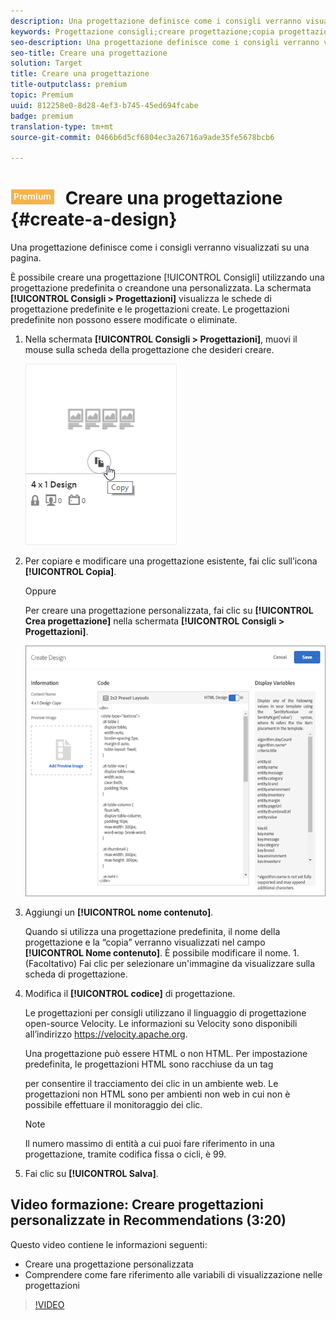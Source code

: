 ```yaml
---
description: Una progettazione definisce come i consigli verranno visualizzati su una pagina.
keywords: Progettazione consigli;creare progettazione;copia progettazione
seo-description: Una progettazione definisce come i consigli verranno visualizzati su una pagina.
seo-title: Creare una progettazione
solution: Target
title: Creare una progettazione
title-outputclass: premium
topic: Premium
uuid: 812258e0-8d28-4ef3-b745-45ed694fcabe
badge: premium
translation-type: tm+mt
source-git-commit: 0466b6d5cf6804ec3a26716a9ade35fe5678bcb6

---
```



# ![PREMIUM](/help/assets/premium.png) Creare una progettazione {#create-a-design}

Una progettazione definisce come i consigli verranno visualizzati su una pagina.

È possibile creare una progettazione [!UICONTROL Consigli] utilizzando una progettazione predefinita o creandone una personalizzata. La schermata **[!UICONTROL Consigli &gt; Progettazioni]** visualizza le schede di progettazione predefinite e le progettazioni create. Le progettazioni predefinite non possono essere modificate o eliminate.

1. Nella schermata **[!UICONTROL Consigli &gt; Progettazioni]**, muovi il mouse sulla scheda della progettazione che desideri creare.

   ![](assets/Card_CopyDesign.png)

1. Per copiare e modificare una progettazione esistente, fai clic sull’icona **[!UICONTROL Copia]**.

   Oppure

   Per creare una progettazione personalizzata, fai clic su **[!UICONTROL Crea progettazione]** nella schermata **[!UICONTROL Consigli &gt; Progettazioni]**.

   ![](assets/createDesign.png)

1. Aggiungi un **[!UICONTROL nome contenuto]**.

   Quando si utilizza una progettazione predefinita, il nome della progettazione e la “copia” verranno visualizzati nel campo **[!UICONTROL Nome contenuto]**. È possibile modificare il nome. 1. (Facoltativo) Fai clic per selezionare un'immagine da visualizzare sulla scheda di progettazione.
1. Modifica il **[!UICONTROL codice]** di progettazione.

   Le progettazioni per consigli utilizzano il linguaggio di progettazione open-source Velocity. Le informazioni su Velocity sono disponibili all’indirizzo [](https://velocity.apache.org)https://velocity.apache.org.

   Una progettazione può essere HTML o non HTML. Per impostazione predefinita, le progettazioni HTML sono racchiuse da un tag <div> per consentire il tracciamento dei clic in un ambiente web. Le progettazioni non HTML sono per ambienti non web in cui non è possibile effettuare il monitoraggio dei clic.

   >[!NOTE]
   >
   >Il numero massimo di entità a cui puoi fare riferimento in una progettazione, tramite codifica fissa o cicli, è 99.

1. Fai clic su **[!UICONTROL Salva]**.

## Video formazione: Creare progettazioni personalizzate in Recommendations (3:20)

Questo video contiene le informazioni seguenti:

* Creare una progettazione personalizzata
* Comprendere come fare riferimento alle variabili di visualizzazione nelle progettazioni

>[!VIDEO](https://video.tv.adobe.com/v/27687?captions=ita)
